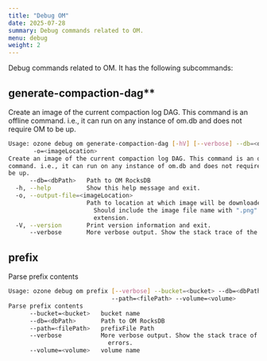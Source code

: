 ```yaml
---
title: "Debug OM"
date: 2025-07-28
summary: Debug commands related to OM.
menu: debug
weight: 2
---
```

<!---
  Licensed to the Apache Software Foundation (ASF) under one or more
  contributor license agreements.  See the NOTICE file distributed with
  this work for additional information regarding copyright ownership.
  The ASF licenses this file to You under the Apache License, Version 2.0
  (the "License"); you may not use this file except in compliance with
  the License.  You may obtain a copy of the License at

      http://www.apache.org/licenses/LICENSE-2.0

  Unless required by applicable law or agreed to in writing, software
  distributed under the License is distributed on an "AS IS" BASIS,
  WITHOUT WARRANTIES OR CONDITIONS OF ANY KIND, either express or implied.
  See the License for the specific language governing permissions and
  limitations under the License.
-->

Debug commands related to OM.
It has the following subcommands:
## generate-compaction-dag** 
Create an image of the current compaction log  DAG. 
This command is an offline command. i.e., it can run on any instance of om.db and does not require OM to be up.
```bash
Usage: ozone debug om generate-compaction-dag [-hV] [--verbose] --db=<dbPath>
       -o=<imageLocation>
Create an image of the current compaction log DAG. This command is an offline
command. i.e., it can run on any instance of om.db and does not require OM to
be up.
      --db=<dbPath>   Path to OM RocksDB
  -h, --help          Show this help message and exit.
  -o, --output-file=<imageLocation>
                      Path to location at which image will be downloaded.
                        Should include the image file name with ".png"
                        extension.
  -V, --version       Print version information and exit.
      --verbose       More verbose output. Show the stack trace of the errors.
```

## prefix
Parse prefix contents
```bash
Usage: ozone debug om prefix [--verbose] --bucket=<bucket> --db=<dbPath>
                             --path=<filePath> --volume=<volume>
Parse prefix contents
      --bucket=<bucket>   bucket name
      --db=<dbPath>       Path to OM RocksDB
      --path=<filePath>   prefixFile Path
      --verbose           More verbose output. Show the stack trace of the
                            errors.
      --volume=<volume>   volume name
```
